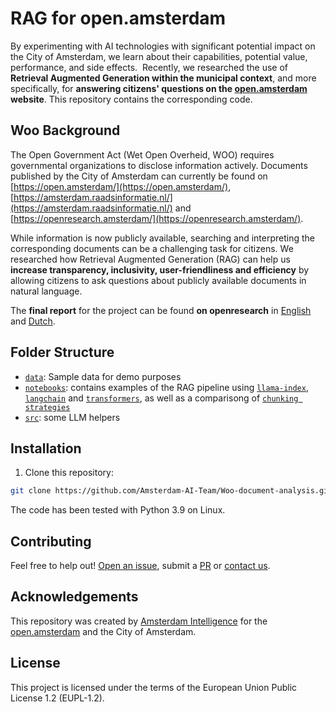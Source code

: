 # RAG for open.amsterdam

By experimenting with AI technologies with significant potential impact on the City of Amsterdam, we learn about their capabilities, potential value, performance, and side effects. ​
Recently, we researched the use of **Retrieval Augmented Generation within the municipal context**, and more specifically, for **answering citizens' questions on the [open.amsterdam](https://open.amsterdam/) website**. 
This repository contains the corresponding code.

## Woo Background

The Open Government Act (Wet Open Overheid, WOO) requires governmental organizations to disclose information actively.
Documents published by the City of Amsterdam can currently be found on 
[https://open.amsterdam/](https://open.amsterdam/),
[https://amsterdam.raadsinformatie.nl/](https://amsterdam.raadsinformatie.nl/)
and [https://openresearch.amsterdam/](https://openresearch.amsterdam/).

While information is now publicly available, searching and interpreting the corresponding documents can be a challenging task for citizens.
We researched how Retrieval Augmented Generation (RAG) can help us **increase transparency, inclusivity, user-friendliness and efficiency** by allowing citizens to ask questions about publicly available documents in natural language.​

The **final report** for the project can be found **on openresearch** in [English](https://openresearch.amsterdam/en/page/110995/rag-for-open.amsterdam%E2%80%8B) and [Dutch](https://openresearch.amsterdam/nl/page/110995/rag-for-open.amsterdam%E2%80%8B).


## Folder Structure

* [`data`](./data): Sample data for demo purposes
* [`notebooks`](./notebooks): contains examples of the RAG pipeline using [`llama-index`](./notebooks/llama_index.ipynb/), [`langchain`](./notebooks/langchain.ipynb/) and [`transformers`](./notebooks/transformers.ipynb/), as well as a comparisong of [`chunking strategies`](./notebooks/chunking.ipynb/)
* [`src`](./src): some LLM helpers

## Installation 

1) Clone this repository:

```bash
git clone https://github.com/Amsterdam-AI-Team/Woo-document-analysis.git
```


The code has been tested with Python 3.9 on Linux. 


## Contributing

Feel free to help out! [Open an issue](https://github.com/Amsterdam-AI-Team/Woo-document-analysis/issues), submit a [PR](https://github.com/Amsterdam-AI-Team/Woo-document-analysis/pulls) or [contact us](https://amsterdamintelligence.com/contact/).

## Acknowledgements

This repository was created by [Amsterdam Intelligence](https://amsterdamintelligence.com/) for the [open.amsterdam](https://open.amsterdam/) and the City of Amsterdam.

## License 

This project is licensed under the terms of the European Union Public License 1.2 (EUPL-1.2).
